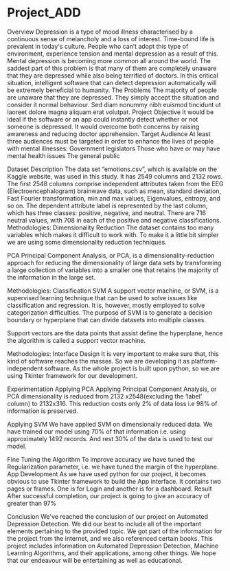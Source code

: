 # Project_ADD
 
Overview
Depression is a type of mood illness characterised by a continuous sense of melancholy and a loss of interest.
Time-bound life is prevalent in today's culture. People who can’t adopt this type of environment, experience tension and mental depression as a result of this. Mental depression is becoming more common all around the world. The saddest part of this problem is that many of them are completely unaware that they are depressed while also being terrified of doctors.
In this critical situation, intelligent software that can detect depression automatically will be extremely beneficial to humanity.
The Problems
The majority of people are unaware that they are depressed. They simply accept the situation and consider it normal behaviour.
Sed diam nonummy nibh euismod tincidunt ut laoreet dolore magna aliquam erat volutpat.
Project Objective
It would be ideal if the software or an app could instantly detect whether or not someone is depressed. It would overcome both concerns by raising awareness and reducing doctor apprehension.
Target Audience
At least three audiences must be targeted in order to enhance the lives of people with mental illnesses:
Government legislators 
Those who have or may have mental health issues
The general public

Dataset Description
The data set “emotions.csv”, which is available on the Kaggle website, was used in this study. It has 2549 columns and 2132 rows. The first 2548 columns comprise independent attributes taken from the EEG (Electroencephalogram) brainwave data, such as mean, standard deviation, Fast Fourier transformation, min and max values, Eigenvalues, entropy, and so on. The dependent attribute label is represented by the last column, which has three classes: positive, negative, and neutral. There are 716 neutral values, with 708 in each of the positive and negative classifications.
Methodologies: Dimensionality Reduction
The dataset contains too many variables which makes it difficult to work with. To make it a little bit simpler we are using some dimensionality reduction techniques.

PCA
Principal Component Analysis, or PCA, is a dimensionality-reduction approach for reducing the dimensionality of large data sets by transforming a large collection of variables into a smaller one that retains the majority of the information in the large set.


Methodologies: Classification
SVM
A support vector machine, or SVM, is a supervised learning technique that can be used to solve issues like classification and regression.
It is, however, mostly employed to solve categorization difficulties. The purpose of SVM is to generate a decision boundary or hyperplane that can divide datasets into multiple classes.

Support vectors are the data points that assist define the hyperplane, hence the algorithm is called a support vector machine.

	


Methodologies: Interface Design
It is very important to make sure that, this kind of software reaches the masses. So we are developing it as platform-independent software. As the whole project is built upon python, so we are using Tkinter framework for our development.

Experimentation
Applying PCA
Applying Principal Component Analysis, or PCA dimensionality is reduced from 2132 x2548(excluding the ‘label’ column) to 2132x316. This reduction costs only 2% of data loss i.e 98% of information is preserved.

Applying SVM
We have applied SVM on dimensionally reduced data. We have trained our model using 70% of that information i.e. using approximately 1492 records. And rest 30% of the data is used to test our model.

Fine Tuning the Algorithm
To improve accuracy we have tuned the Regularization parameter, i.e. we have tuned the margin of the hyperplane.
App Development
As we have used python for our project, it becomes obvious to use  Tkinter framework to build the App interface. It contains two pages or frames. One is for Login and another is for a dashboard.
Result
After successful completion, our project is going to give an accuracy of greater than 97%


Conclusion
We've reached the conclusion of our project on Automated Depression Detection. We did our best to include all of the important elements pertaining to the provided topic. We got part of the information for the project from the internet, and we also referenced certain books. This project includes information on Automated Depression Detection, Machine Learning Algorithms, and their applications, among other things. We hope that our endeavour will be entertaining as well as educational.
